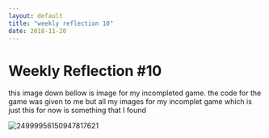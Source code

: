 ```yaml
---
layout: default
title: "weekly reflection 10"
date: 2018-11-20
---
```

<h1> Weekly Reflection #10</h1>
<p> this image down bellow is image for my incompleted game. the code for the game was given to me but all my images for my incomplet game which is just this for now is something that I found</p> 

![24999956150947817621](/image/24999956150947817621.png)
